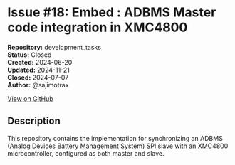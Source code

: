 # Issue #18: Embed : ADBMS Master code integration in XMC4800

**Repository:** development_tasks  
**Status:** Closed  
**Created:** 2024-06-20  
**Updated:** 2024-11-21  
**Closed:** 2024-07-07  
**Author:** @sajimotrax  

[View on GitHub](https://github.com/Simtestlab/development_tasks/issues/18)

## Description

This repository contains the implementation for synchronizing an ADBMS (Analog Devices Battery Management System) SPI slave with an XMC4800 microcontroller, configured as both master and slave.